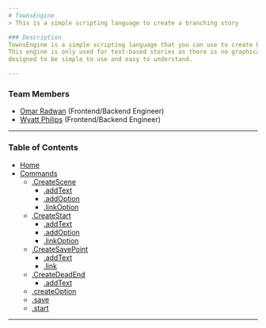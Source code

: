 ```yaml
---
# TownsEngine
> This is a simple scripting language to create a branching story

### Description
TownsEngine is a simple scripting language that you can use to create branching stories easily.
This engine is only used for text-based stories as there is no graphical elements advaliable. It is
designed to be simple to use and easy to understand.

---
```

### Team Members
* [Omar Radwan](https://github.com/omarr321) (Frontend/Backend Engineer)
* [Wyatt Philips](https://github.com/SirTangent) (Frontend/Backend Engineer)

---
### Table of Contents
* [Home](/README.md)
* [Commands](/commands/README.md)
  * [.CreateScene](/commands/createScene/README.md)
    * [.addText](/commands/createScene/addText/README.md)
    * [.addOption](/commands/createScene/addOption/README.md)
    * [.linkOption](/commands/createScene/linkOption/README.md)
  * [.CreateStart](/commands/createStart/README.md)
    * [.addText](/commands/createStart/addText/README.md)
    * [.addOption](/commands/createStart/addOption/README.md)
    * [.linkOption](/commands/createStart/linkOption/README.md)
  * [.CreateSavePoint](/commands/createSavePoint/README.md)
    * [.addText](/commands/createSavePoint/addText/README.md)
    * [.link](/commands/createSavePoint/link/README.md)
  * [.CreateDeadEnd](/commands/createDeadEnd/README.md)
    * [.addText](/commands/createDeadEnd/addText/README.md)
  * [.createOption](/commands/createOption/README.md)
  * [.save](/commands/save/README.md)
  * [.start](/commands/start/README.md)

---
